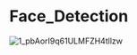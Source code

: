# Face_Detection
![1_pbAorI9q61ULMFZH4tllzw](https://user-images.githubusercontent.com/104912872/218441070-b7a42772-7faf-422f-8f93-bb06e3de8b46.png)
